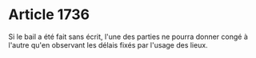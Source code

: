 # Article 1736

Si le bail a été fait sans écrit, l'une des parties ne pourra donner congé à l'autre qu'en observant les délais fixés par l'usage des lieux.